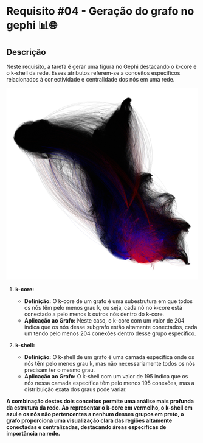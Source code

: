 # Requisito #04 - Geração do grafo no gephi 📊🌐

## Descrição

Neste requisito, a tarefa é gerar uma figura no Gephi destacando o k-core e o k-shell da rede. Esses atributos referem-se a conceitos específicos relacionados à conectividade e centralidade dos nós em uma rede.

![requisito_4](https://github.com/yantvrs/WikepediaPage/blob/main/Requisito_4/requisito4.png)
1. **k-core:**
   - **Definição:** O k-core de um grafo é uma subestrutura em que todos os nós têm pelo menos grau k, ou seja, cada nó no k-core está conectado a pelo menos k outros nós dentro do k-core.
   - **Aplicação ao Grafo:** Neste caso, o k-core com um valor de 204 indica que os nós desse subgrafo estão altamente conectados, cada um tendo pelo menos 204 conexões dentro desse grupo específico.

2. **k-shell:**
   - **Definição:** O k-shell de um grafo é uma camada específica onde os nós têm pelo menos grau k, mas não necessariamente todos os nós precisam ter o mesmo grau.
   - **Aplicação ao Grafo:** O k-shell com um valor de 195 indica que os nós nessa camada específica têm pelo menos 195 conexões, mas a distribuição exata dos graus pode variar.

**A combinação destes dois conceitos permite uma análise mais profunda da estrutura da rede. Ao representar o k-core em vermelho, o k-shell em azul e os nós não pertencentes a nenhum desses grupos em preto, o grafo proporciona uma visualização clara das regiões altamente conectadas e centralizadas, destacando áreas específicas de importância na rede.**

